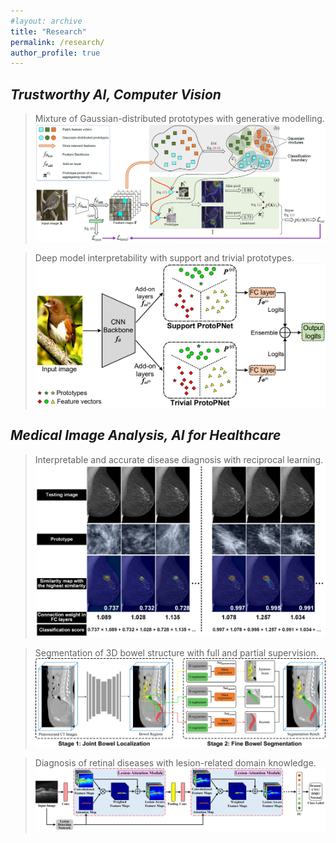 ```yaml
---
#layout: archive
title: "Research"
permalink: /research/
author_profile: true
---
```




## *Trustworthy AI, Computer Vision*
> Mixture of Gaussian-distributed prototypes with generative modelling.
>![Words](./image/MGProto.png)

> Deep model interpretability with support and trivial prototypes.
>![Words](./image/STProtoPNet.png)


## *Medical Image Analysis, AI for Healthcare*
> Interpretable and accurate disease diagnosis with reciprocal learning.
>![Words](./image/InterNRL.png)


> Segmentation of 3D bowel structure with full and partial supervision.
>![Words](./image/BowelNet.png)


> Diagnosis of retinal diseases with lesion-related domain knowledge. 
![Words](./image/LACNN.png)

